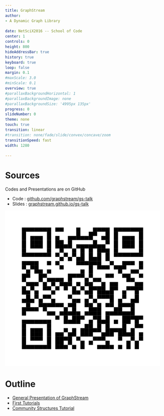 ```yaml
---
title: GraphStream
author:
- A Dynamic Graph Library

date: NetSciX2016 -- School of Code
center: 1
controls: 0
height: 800
hideAddressBar: true
history: true
keyboard: true
loop: false
margin: 0.1
#maxScale: 3.0
#minScale: 0.1
overview: true
#parallaxBackgroundHorizontal: 1
#parallaxBackgroundImage: none
#parallaxBackgroundSize: '4995px 135px'
progress: 0
slideNumber: 0
theme: none
touch: true
transition: linear
#transition: none/fade/slide/convex/concave/zoom
transitionSpeed: fast
width: 1280

---
```

# Sources

Codes and Presentations are on GitHub

- Code : [github.com/graphstream/gs-talk](https://github.com/graphstream/gs-talk)
- Slides : [graphstream.github.io/gs-talk](https://graphstream.github.io/gs-talk)

![Sources for Codes and Presentations](img/qr-graphstream.github.io-gs-talk.svg)

# Outline
<!--  {data-background="url('/img/tmp.png')"} -->


- [General Presentation of GraphStream](lecture.html)
- [First Tutorials](tutorials.html)
- [Community Structures Tutorial](communities.html)
